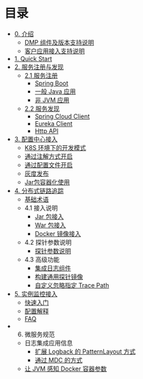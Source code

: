 # 目录
- [0. 介绍](README.md)
  - [DMP 组件及版本支持说明](DMP-version.md)
  - [客户应用接入支持说明](Support-Lists.md)
- [1. Quick Start](quick-start/README.md) 
- [2. 服务注册与发现](eureka/README.md)
  - [2.1 服务注册](eureka/register.md) 
	  - [Spring Boot](eureka/springboot.md)
	  - [一般 Java 应用](eureka/jvm.md)
	  - [非 JVM 应用](eureka/non_jvm.md)
  - [2.2 服务发现](eureka/discovey.md)
	  - [Spring Cloud Client](eureka/spring-cloud-client.md)
	  - [Eureka Client](eureka/eureka-client.md)
	  - [Http API](eureka/api.md)
- [3. 配置中心接入](apollo/README.md)
  - [K8S 环境下的开发模式](apollo/Apollo-ConfigSerivce-In-Docker-k8s.md)
  - [通过注解方式开启](apollo/annotation.md)
  - [通过配置文件开启](apollo/bootstrap.md)
  - [灰度发布](apollo/Apollo-GrayRule.md)
  - [Jar包容器化使用](apollo/docker.md)
- [4. 分布式链路追踪](skywalking/README.md)
  - [基础术语](skywalking/base.md)
  - 4.1 接入说明
    - [Jar 包接入](skywalking/jar.md)
    - [War 包接入](skywalking/war.md)
    - [Docker 镜像接入](skywalking/docker.md)
  - 4.2 探针参数说明
    - [探针参数说明](skywalking/agent-settings.md)
  - 4.3 高级功能
    - [集成日志组件](skywalking/integration-log4j.md)
    - [构建通用探针镜像](skywalking/common-agent-image.md)
    - [自定义忽略指定 Trace Path](skywalking/trace-ignore.md)
- [5. 实例监控接入](ac-collector/README.md)
  - [快速入门](ac-collector/QuickStart.md)
  - [配置解释](ac-collector/config/README.md)
  - [FAQ](ac-collector/FAQ.md)
- 6. 微服务规范
  - 日志集成应用信息
    - [扩展 Logback 的 PatternLayout 方式](spec/patternLayout.md)
    - [通过 MDC 的方式](spec/MDC.md)
  - [让 JVM 感知 Docker 容器参数](spec/jvm-docker.md)